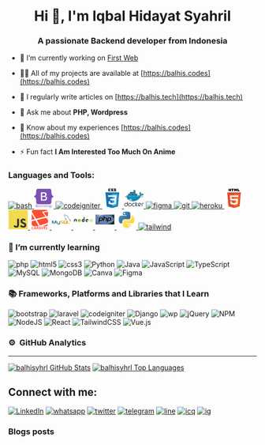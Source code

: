 <h1 align="center">Hi 👋, I'm Iqbal Hidayat Syahril</h1>
<h3 align="center">A passionate Backend developer from Indonesia</h3>

- 🔭 I’m currently working on [First Web](https://balhis.codes)

- 👨‍💻 All of my projects are available at [https://balhis.codes](https://balhis.codes)

- 📝 I regularly write articles on [https://balhis.tech](https://balhis.tech)

- 💬 Ask me about **PHP, Wordpress**

- 📄 Know about my experiences [https://balhis.codes](https://balhis.codes)

- ⚡ Fun fact **I Am Interested Too Much On Anime**

<h3 align="left">Languages and Tools:</h3>
<p align="left"> <a href="https://www.gnu.org/software/bash/" target="_blank" rel="noreferrer"> <img src="https://www.vectorlogo.zone/logos/gnu_bash/gnu_bash-icon.svg" alt="bash" width="40" height="40"/> </a> <a href="https://getbootstrap.com" target="_blank" rel="noreferrer"> <img src="https://raw.githubusercontent.com/devicons/devicon/master/icons/bootstrap/bootstrap-plain-wordmark.svg" alt="bootstrap" width="40" height="40"/> </a> <a href="https://codeigniter.com" target="_blank" rel="noreferrer"> <img src="https://cdn.worldvectorlogo.com/logos/codeigniter.svg" alt="codeigniter" width="40" height="40"/> </a> <a href="https://www.w3schools.com/css/" target="_blank" rel="noreferrer"> <img src="https://raw.githubusercontent.com/devicons/devicon/master/icons/css3/css3-original-wordmark.svg" alt="css3" width="40" height="40"/> </a> <a href="https://www.docker.com/" target="_blank" rel="noreferrer"> <img src="https://raw.githubusercontent.com/devicons/devicon/master/icons/docker/docker-original-wordmark.svg" alt="docker" width="40" height="40"/> </a> <a href="https://www.figma.com/" target="_blank" rel="noreferrer"> <img src="https://www.vectorlogo.zone/logos/figma/figma-icon.svg" alt="figma" width="40" height="40"/> </a> <a href="https://git-scm.com/" target="_blank" rel="noreferrer"> <img src="https://www.vectorlogo.zone/logos/git-scm/git-scm-icon.svg" alt="git" width="40" height="40"/> </a> <a href="https://heroku.com" target="_blank" rel="noreferrer"> <img src="https://www.vectorlogo.zone/logos/heroku/heroku-icon.svg" alt="heroku" width="40" height="40"/> </a> <a href="https://www.w3.org/html/" target="_blank" rel="noreferrer"> <img src="https://raw.githubusercontent.com/devicons/devicon/master/icons/html5/html5-original-wordmark.svg" alt="html5" width="40" height="40"/> </a> <a href="https://developer.mozilla.org/en-US/docs/Web/JavaScript" target="_blank" rel="noreferrer"> <img src="https://raw.githubusercontent.com/devicons/devicon/master/icons/javascript/javascript-original.svg" alt="javascript" width="40" height="40"/> </a> <a href="https://laravel.com/" target="_blank" rel="noreferrer"> <img src="https://raw.githubusercontent.com/devicons/devicon/master/icons/laravel/laravel-plain-wordmark.svg" alt="laravel" width="40" height="40"/> </a> <a href="https://www.mysql.com/" target="_blank" rel="noreferrer"> <img src="https://raw.githubusercontent.com/devicons/devicon/master/icons/mysql/mysql-original-wordmark.svg" alt="mysql" width="40" height="40"/> </a> <a href="https://nodejs.org" target="_blank" rel="noreferrer"> <img src="https://raw.githubusercontent.com/devicons/devicon/master/icons/nodejs/nodejs-original-wordmark.svg" alt="nodejs" width="40" height="40"/> </a> <a href="https://www.php.net" target="_blank" rel="noreferrer"> <img src="https://raw.githubusercontent.com/devicons/devicon/master/icons/php/php-original.svg" alt="php" width="40" height="40"/> </a> <a href="https://www.python.org" target="_blank" rel="noreferrer"> <img src="https://raw.githubusercontent.com/devicons/devicon/master/icons/python/python-original.svg" alt="python" width="40" height="40"/> </a> <a href="https://tailwindcss.com/" target="_blank" rel="noreferrer"> <img src="https://www.vectorlogo.zone/logos/tailwindcss/tailwindcss-icon.svg" alt="tailwind" width="40" height="40"/> </a> </p>

### 🌱 I’m currently learning
![php](https://img.shields.io/badge/PHP-777BB4?style=for-the-badge&logo=php&logoColor=white)
![html5](https://img.shields.io/badge/HTML5-E34F26?style=for-the-badge&logo=html5&logoColor=white)
![css3](https://img.shields.io/badge/CSS3-1572B6?style=for-the-badge&logo=css3&logoColor=white)
![Python](https://img.shields.io/badge/python-3670A0?style=for-the-badge&logo=python&logoColor=ffdd54)
![Java](https://img.shields.io/badge/java-%23ED8B00.svg?style=for-the-badge&logo=java&logoColor=white)
![JavaScript](https://img.shields.io/badge/javascript-%23323330.svg?style=for-the-badge&logo=javascript&logoColor=%23F7DF1E)
![TypeScript](https://img.shields.io/badge/typescript-%23007ACC.svg?style=for-the-badge&logo=typescript&logoColor=white)
![MySQL](https://img.shields.io/badge/mysql-%2300f.svg?style=for-the-badge&logo=mysql&logoColor=white)
![MongoDB](https://img.shields.io/badge/MongoDB-%234ea94b.svg?style=for-the-badge&logo=mongodb&logoColor=white)
![Canva](https://img.shields.io/badge/Canva-%2300C4CC.svg?style=for-the-badge&logo=Canva&logoColor=white)
![Figma](https://img.shields.io/badge/figma-%23F24E1E.svg?style=for-the-badge&logo=figma&logoColor=white)

### 📚 Frameworks, Platforms and Libraries that I Learn
![bootstrap](https://img.shields.io/badge/Bootstrap-563D7C?style=for-the-badge&logo=bootstrap&logoColor=white)
![laravel](https://img.shields.io/badge/Laravel-FF2D20?style=for-the-badge&logo=laravel&logoColor=white)
![codeigniter](https://img.shields.io/badge/CodeIgniter-%23EF4223.svg?style=for-the-badge&logo=codeIgniter&logoColor=white)
![Django](https://img.shields.io/badge/django-%23092E20.svg?style=for-the-badge&logo=django&logoColor=white)
![wp](https://img.shields.io/badge/Wordpress-21759B?style=for-the-badge&logo=wordpress&logoColor=white)
![jQuery](https://img.shields.io/badge/jquery-%230769AD.svg?style=for-the-badge&logo=jquery&logoColor=white)
![NPM](https://img.shields.io/badge/NPM-%23000000.svg?style=for-the-badge&logo=npm&logoColor=white)
![NodeJS](https://img.shields.io/badge/node.js-6DA55F?style=for-the-badge&logo=node.js&logoColor=white)
![React](https://img.shields.io/badge/react-%2320232a.svg?style=for-the-badge&logo=react&logoColor=%2361DAFB)
![TailwindCSS](https://img.shields.io/badge/tailwindcss-%2338B2AC.svg?style=for-the-badge&logo=tailwind-css&logoColor=white)
![Vue.js](https://img.shields.io/badge/vuejs-%2335495e.svg?style=for-the-badge&logo=vuedotjs&logoColor=%234FC08D)

### ⚙ &nbsp;GitHub Analytics

---

[![balhisyhrl GitHub Stats](https://github-readme-stats.vercel.app/api?username=balhisyhrl&show_icons=true&hide=issues&theme=radical)](https://github-readme-stats.vercel.app)
[![balhisyhrl Top Languages](https://github-readme-stats.vercel.app/api/top-langs?username=balhisyhrl&layout=compact&theme=radical)](https://github-readme-stats.vercel.app)

## Connect with me:

[![LinkedIn](https://img.shields.io/badge/LinkedIn-0077B5?style=for-the-badge&logo=linkedin&logoColor=white)](https://github-readme-stats.vercel.app)
[![whatsapp](https://img.shields.io/badge/WhatsApp-25D366?style=for-the-badge&logo=whatsapp&logoColor=white)](https://wa.me/)
[![twitter](https://img.shields.io/twitter/follow/balhisyhrl?logo=twitter&style=for-the-badge)](https://twitter.com/balhisyhrl)
[![telegram](https://img.shields.io/badge/Telegram-2CA5E0?style=for-the-badge&logo=telegram&logoColor=white)](https://twitter.com/balhisyhrl)
[![line](https://img.shields.io/badge/Line-00C300?style=for-the-badge&logo=line&logoColor=white)](https://twitter.com/balhisyhrl)
[![icq](https://img.shields.io/badge/icq_new-black?style=for-the-badge&logo=icq&logolColor=42F425)](https://twitter.com/balhisyhrl)
[![ig](https://img.shields.io/badge/Instagram-E4405F?style=for-the-badge&logo=instagram&logoColor=white)](https://instagram.com/balhisyhrl)

### Blogs posts
<!-- BLOG-POST-LIST:START -->
<!-- BLOG-POST-LIST:END -->
